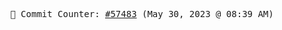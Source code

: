 <p align="center">
    <samp>
        📮 Commit Counter: <a href="https://github.com/Javascript-void0/Javascript-void0/commits/main">#57483</a> (May 30, 2023 @ 08:39 AM)
    </samp>
</p>